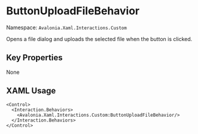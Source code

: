 # ButtonUploadFileBehavior

Namespace: `Avalonia.Xaml.Interactions.Custom`

Opens a file dialog and uploads the selected file when the button is clicked.



## Key Properties
None

## XAML Usage
```xaml
<Control>
  <Interaction.Behaviors>
    <Avalonia.Xaml.Interactions.Custom:ButtonUploadFileBehavior/>
  </Interaction.Behaviors>
</Control>
```
